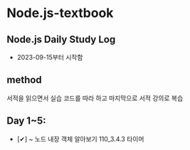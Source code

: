 # Node.js-textbook

## Node.js Daily Study Log
- 2023-09-15부터 시작함

## method
서적을 읽으면서 실습 코드를 따라 하고 마지막으로 서적 강의로 복습

## Day 1~5:

- [✔︎] ~ 노드 내장 객체 알아보기 110_3.4.3 타이머